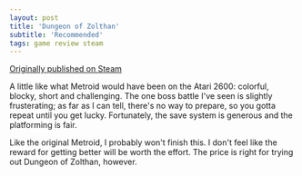 ```yaml
---
layout: post
title: 'Dungeon of Zolthan'
subtitle: 'Recommended'
tags: game review steam
---
```


[Originally published on Steam](https://steamcommunity.com/id/jlericson/recommended/463220/)


 A little like what Metroid would have been on the Atari 2600: colorful, blocky, short and challenging. The one boss battle I've seen is slightly frusterating; as far as I can tell, there's no way to prepare, so you gotta repeat until you get lucky. Fortunately, the save system is generous and the platforming is fair.
 

 

 Like the original Metroid, I probably won't finish this. I don't feel like the reward for getting better will be worth the effort. The price is right for trying out Dungeon of Zolthan, however.
